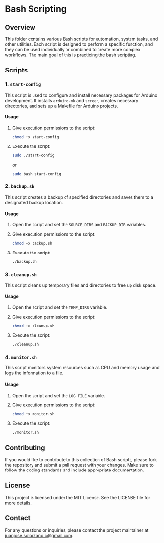 # Bash Scripting

## Overview

This folder contains various Bash scripts for automation, system tasks, and other utilities. Each script is designed to perform a specific function, and they can be used individually or combined to create more complex workflows.
The main goal of this is practicing the bash scripting.

## Scripts

### 1. `start-config`

This script is used to configure and install necessary packages for Arduino development. It installs `arduino-mk` and `screen`, creates necessary directories, and sets up a Makefile for Arduino projects.

#### Usage

1. Give execution permissions to the script:
    ```sh
    chmod +x start-config
    ```

2. Execute the script:
    ```sh
    sudo ./start-config
    ```
    or
    ```sh
    sudo bash start-config
    ```

### 2. `backup.sh`

This script creates a backup of specified directories and saves them to a designated backup location.

#### Usage

1. Open the script and set the `SOURCE_DIRS` and `BACKUP_DIR` variables.
2. Give execution permissions to the script:
    ```sh
    chmod +x backup.sh
    ```

3. Execute the script:
    ```sh
    ./backup.sh
    ```

### 3. `cleanup.sh`

This script cleans up temporary files and directories to free up disk space.

#### Usage

1. Open the script and set the `TEMP_DIRS` variable.
2. Give execution permissions to the script:
    ```sh
    chmod +x cleanup.sh
    ```

3. Execute the script:
    ```sh
    ./cleanup.sh
    ```

### 4. `monitor.sh`

This script monitors system resources such as CPU and memory usage and logs the information to a file.

#### Usage

1. Open the script and set the `LOG_FILE` variable.
2. Give execution permissions to the script:
    ```sh
    chmod +x monitor.sh
    ```

3. Execute the script:
    ```sh
    ./monitor.sh
    ```

## Contributing

If you would like to contribute to this collection of Bash scripts, please fork the repository and submit a pull request with your changes. Make sure to follow the coding standards and include appropriate documentation.

## License

This project is licensed under the MIT License. See the LICENSE file for more details.

## Contact

For any questions or inquiries, please contact the project maintainer at [juanjose.solorzano.c@gmail.com](mailto:juanjose.solorzano.c@gmail.com).
